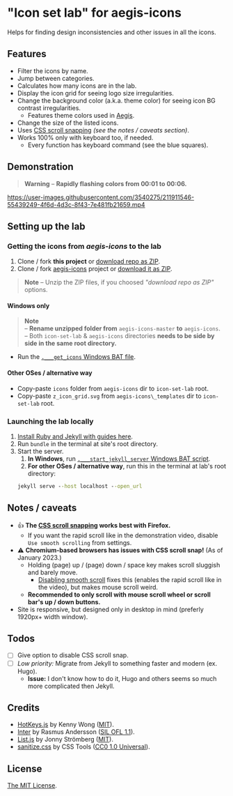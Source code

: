 # "Icon set lab" for aegis-icons

Helps for finding design inconsistencies and other issues in all the icons.

## Features

- Filter the icons by name.
- Jump between categories.
- Calculates how many icons are in the lab.
- Display the icon grid for seeing logo size irregularities.
- Change the background color (a.k.a. theme color) for seeing icon BG contrast irregularities.
  - Features theme colors used in [Aegis](https://github.com/beemdevelopment/Aegis).
- Change the size of the listed icons.
- Uses [CSS scroll snapping](https://developer.mozilla.org/en-US/docs/Web/CSS/CSS_Scroll_Snap) *(see the notes / caveats section)*.
- Works 100% only with keyboard too, if needed.
  - Every function has keyboard command (see the blue squares).

## Demonstration

> **Warning** – **Rapidly flashing colors from 00:01 to 00:06.**

https://user-images.githubusercontent.com/3540275/211911546-55439249-4f6d-4d3c-8f43-7e481fb21659.mp4

## Setting up the lab

### Getting the icons from *aegis-icons* to the lab

1. Clone / fork **this project** or [download repo as ZIP](https://github.com/aegis-icons/icon-set-lab/archive/refs/heads/main.zip).
2. Clone / fork [aegis-icons](https://github.com/aegis-icons/aegis-icons) project or [download it as ZIP](https://github.com/aegis-icons/aegis-icons/archive/refs/heads/master.zip).

> **Note** – Unzip the ZIP files, if you choosed *"download repo as ZIP"* options.

#### Windows only

> **Note** \
> – **Rename unzipped folder from** `aegis-icons-master` **to** `aegis-icons`. \
> – Both `icon-set-lab` & `aegis-icons` directories **needs to be side by side in the same root directory.**

- Run the [`.___get_icons` Windows BAT file](https://github.com/aegis-icons/icon-set-lab/blob/main/.___get_icons.bat).

#### Other OSes / alternative way

- Copy-paste `icons` folder from `aegis-icons` dir to `icon-set-lab` root.
- Copy-paste `z_icon_grid.svg` from `aegis-icons\_templates` dir to `icon-set-lab` root. 

### Launching the lab locally

1. [Install Ruby and Jekyll with guides here](https://jekyllrb.com/docs/installation/#guides).
2. Run `bundle` in the terminal at site's root directory.
3. Start the server.
   1. **In Windows**, run [`.___start_jekyll_server` Windows BAT script](https://github.com/aegis-icons/icon-set-lab/blob/main/.___start_jekyll_server.bat).
   2.  **For other OSes / alternative way**, run this in the terminal at lab's root directory:
   ```cmd
   jekyll serve --host localhost --open_url
   ```

## Notes / caveats

- :thumbsup: **The [CSS scroll snapping](https://developer.mozilla.org/en-US/docs/Web/CSS/CSS_Scroll_Snap) works best with Firefox.**
  - If you want the rapid scroll like in the demonstration video, disable `Use smooth scrolling` from settings.
- :warning: **Chromium-based browsers has issues with CSS scroll snap!** (As of January 2023.)
  - Holding (page) up / (page) down / space key makes scroll sluggish and barely move.
    - [Disabling smooth scroll](https://www.tenforums.com/tutorials/112915-enable-disable-smooth-scrolling-google-chrome.html) fixes this (enables the rapid scroll like in the video), but makes mouse scroll weird.
  - **Recommended to only scroll with mouse scroll wheel or scroll bar's up / down buttons.**
- Site is responsive, but designed only in desktop in mind (preferly 1920px+ width window).

## Todos

- [ ] Give option to disable CSS scroll snap.
- [ ] _Low priority:_ Migrate from Jekyll to something faster and modern (ex. Hugo).
  - **Issue:** I don't know how to do it, Hugo and others seems so much more complicated then Jekyll.

## Credits

- [HotKeys.js](https://wangchujiang.com/hotkeys/) by Kenny Wong ([MIT](https://github.com/jaywcjlove/hotkeys/blob/master/LICENSE)).
- [Inter](https://rsms.me/inter/) by Rasmus Andersson ([SIL OFL 1.1](https://github.com/rsms/inter/blob/master/LICENSE.txt)).
- [List.js](https://listjs.com/) by Jonny Strömberg ([MIT](https://github.com/javve/list.js/blob/master/LICENSE)).
- [sanitize.css](https://github.com/csstools/sanitize.css) by CSS Tools ([CC0 1.0 Universal](https://github.com/csstools/sanitize.css/blob/main/LICENSE.md)).

## License

[The MIT License](LICENSE.md).